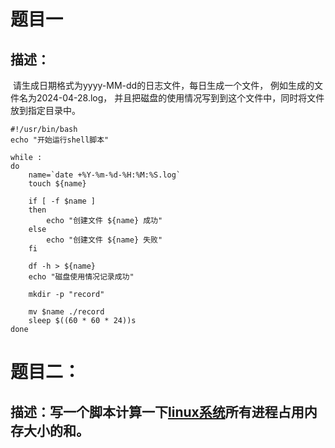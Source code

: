 # 题目一

## 描述：

​	请生成日期格式为yyyy-MM-dd的日志文件，每日生成一个文件， 例如生成的文件名为2024-04-28.log， 并且把磁盘的使用情况写到到这个文件中，同时将文件放到指定目录中。



```shell
#!/usr/bin/bash
echo "开始运行shell脚本"

while :
do
    name=`date +%Y-%m-%d-%H:%M:%S.log`
    touch ${name}

    if [ -f $name ]
    then
        echo "创建文件 ${name} 成功" 
    else
        echo "创建文件 ${name} 失败"
    fi

    df -h > ${name}
    echo "磁盘使用情况记录成功"

    mkdir -p "record"

    mv $name ./record
    sleep $((60 * 60 * 24))s
done
```



# 题目二：

## 描述：写一个脚本计算一下[linux系统](https://so.csdn.net/so/search?q=linux%E7%B3%BB%E7%BB%9F&spm=1001.2101.3001.7020)所有进程占用内存大小的和。



